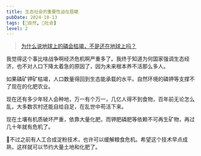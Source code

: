 ```yaml
---
title: 生态社会的重要性迫在眉睫
pubDate: 2024-10-13
tags: [🌳自然, 👫社会]
level: 2
---
```


> [为什么说地球上的磷会枯竭，不是还在地球上吗？](https://www.bilibili.com/video/BV1SVxkesEzo)

我觉得这个事比啥战争啊经济危机啊严重多了。我终于知道为何国家强调生态经济，也不对人口下降太着急的原因了，因为未来根本养不活那么多人。

如果磷矿钾矿枯竭，人口数量得回到生态能承载的水平。自然环境的磷钾等支撑不了现在的化肥农业。

现在还有多少年轻人会种地，万一有个万一，几亿人得不到食物，百年前无论怎么乱，大多数农村还能自给自足，在乱世中苟活下来。

现在土壤有机质破坏严重，依靠大量化肥，而钾肥磷肥等依赖不可再生矿物，再过几十年就有危机了。

🤔不过之前有人工合成淀粉技术，也许可以缓解粮食危机。希望这个技术早点成熟，这样就可以节约大量土地和化肥了。
